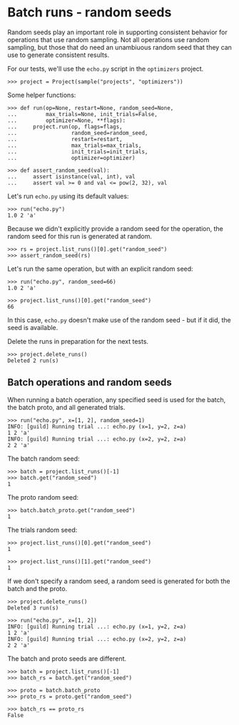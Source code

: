 # Batch runs - random seeds

Random seeds play an important role in supporting consistent behavior
for operations that use random sampling. Not all operations use random
sampling, but those that do need an unambiuous random seed that they
can use to generate consistent results.

For our tests, we'll use the `echo.py` script in the `optimizers`
project.

    >>> project = Project(sample("projects", "optimizers"))

Some helper functions:

    >>> def run(op=None, restart=None, random_seed=None,
    ...         max_trials=None, init_trials=False,
    ...         optimizer=None, **flags):
    ...     project.run(op, flags=flags,
    ...                 random_seed=random_seed,
    ...                 restart=restart,
    ...                 max_trials=max_trials,
    ...                 init_trials=init_trials,
    ...                 optimizer=optimizer)

    >>> def assert_random_seed(val):
    ...     assert isinstance(val, int), val
    ...     assert val >= 0 and val <= pow(2, 32), val

Let's run `echo.py` using its default values:

    >>> run("echo.py")
    1.0 2 'a'

Because we didn't explicitly provide a random seed for the operation,
the random seed for this run is generated at random.

    >>> rs = project.list_runs()[0].get("random_seed")
    >>> assert_random_seed(rs)

Let's run the same operation, but with an explicit random seed:

    >>> run("echo.py", random_seed=66)
    1.0 2 'a'

    >>> project.list_runs()[0].get("random_seed")
    66

In this case, `echo.py` doesn't make use of the random seed - but if
it did, the seed is available.

Delete the runs in preparation for the next tests.

    >>> project.delete_runs()
    Deleted 2 run(s)

## Batch operations and random seeds

When running a batch operation, any specified seed is used for the
batch, the batch proto, and all generated trials.

    >>> run("echo.py", x=[1, 2], random_seed=1)
    INFO: [guild] Running trial ...: echo.py (x=1, y=2, z=a)
    1 2 'a'
    INFO: [guild] Running trial ...: echo.py (x=2, y=2, z=a)
    2 2 'a'

The batch random seed:

    >>> batch = project.list_runs()[-1]
    >>> batch.get("random_seed")
    1

The proto random seed:

    >>> batch.batch_proto.get("random_seed")
    1

The trials random seed:

    >>> project.list_runs()[0].get("random_seed")
    1

    >>> project.list_runs()[1].get("random_seed")
    1

If we don't specify a random seed, a random seed is generated for both
the batch and the proto.

    >>> project.delete_runs()
    Deleted 3 run(s)

    >>> run("echo.py", x=[1, 2])
    INFO: [guild] Running trial ...: echo.py (x=1, y=2, z=a)
    1 2 'a'
    INFO: [guild] Running trial ...: echo.py (x=2, y=2, z=a)
    2 2 'a'

The batch and proto seeds are different.

    >>> batch = project.list_runs()[-1]
    >>> batch_rs = batch.get("random_seed")

    >>> proto = batch.batch_proto
    >>> proto_rs = proto.get("random_seed")

    >>> batch_rs == proto_rs
    False
